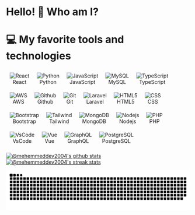 # Hello! 👋 Who am I? #

# 💻 My favorite tools and technologies
<div style="display: flex; align-items: flex-start; justify-content: flex-start; flex-wrap: wrap;">
  <div style="margin: 10px; text-align: center;">
    <img src="https://techstack-generator.vercel.app/react-icon.svg" alt="React" width="65" height="65" />
    <br>React
  </div>
  <div style="margin: 10px; text-align: center;">
    <img src="https://techstack-generator.vercel.app/python-icon.svg" alt="Python" width="65" height="65" />
    <br>Python
  </div>
  <div style="margin: 10px; text-align: center;">
    <img src="https://techstack-generator.vercel.app/js-icon.svg" alt="JavaScript" width="65" height="65" />
    <br>JavaScript
  </div>
  <div style="margin: 10px; text-align: center;">
    <img src="https://techstack-generator.vercel.app/mysql-icon.svg" alt="MySQL" width="65" height="65" />
    <br>MySQL
  </div>
  <div style="margin: 10px; text-align: center;">
    <img src="https://techstack-generator.vercel.app/ts-icon.svg" alt="TypeScript" width="65" height="65" />
    <br>TypeScript
  </div>
  <div style="margin: 10px; text-align: center;">
    <img src="https://techstack-generator.vercel.app/aws-icon.svg" alt="AWS" width="65" height="65" />
    <br>AWS
  </div>
  <div style="margin: 10px; text-align: center;">
    <img src="https://techstack-generator.vercel.app/github-icon.svg" alt="Github" width="65" height="65" />
    <br>Github
  </div>
  <div style="margin: 10px; text-align: center;">
    <img src="https://user-images.githubusercontent.com/25181517/192108372-f71d70ac-7ae6-4c0d-8395-51d8870c2ef0.png" width="48" height="48" alt="Git" />
    <br>Git
  </div>
  <div style="margin: 10px; text-align: center;">
    <img src="https://skillicons.dev/icons?i=laravel" width="48" height="48" alt="Laravel" />
    <br>Laravel
  </div>
  <div style="margin: 10px; text-align: center;">
    <img src="https://skillicons.dev/icons?i=html" width="48" height="48" alt="HTML5" />
    <br>HTML5
  </div>
  <div style="margin: 10px; text-align: center;">
    <img src="https://skillicons.dev/icons?i=css" width="48" height="48" alt="CSS" />
    <br>CSS
  </div>
  <div style="margin: 10px; text-align: center;">
    <img src="https://skillicons.dev/icons?i=bootstrap" width="48" height="48" alt="Bootstrap" />
    <br>Bootstrap
  </div>
  <div style="margin: 10px; text-align: center;">
    <img src="https://skillicons.dev/icons?i=tailwind" width="48" height="48" alt="Tailwind" />
    <br>Tailwind
  </div>
  <div style="margin: 10px; text-align: center;">
    <img src="https://skillicons.dev/icons?i=mongodb" width="48" height="48" alt="MongoDB" />
    <br>MongoDB
  </div>
  <div style="margin: 10px; text-align: center;">
    <img src="https://skillicons.dev/icons?i=nodejs" width="48" height="48" alt="Nodejs" />
    <br>Nodejs
  </div>
  <div style="margin: 10px; text-align: center;">
    <img src="https://skillicons.dev/icons?i=php" width="48" height="48" alt="PHP" />
    <br>PHP
  </div>
  <div style="margin: 10px; text-align: center;">
    <img src="https://skillicons.dev/icons?i=vscode" width="48" height="48" alt="VsCode" />
    <br>VsCode
  </div>
  <div style="margin: 10px; text-align: center;">
    <img src="https://skillicons.dev/icons?i=vue" width="48" height="48" alt="Vue" />
    <br>Vue
  </div>
  <div style="margin: 10px; text-align: center;">
    <img src="https://skillicons.dev/icons?i=graphql" width="48" height="48" alt="GraphQL" />
    <br>GraphQL
  </div>
  <div style="margin: 10px; text-align: center;">
    <img src="https://skillicons.dev/icons?i=postgres" width="48" height="48" alt="PostgreSQL" />
    <br>PostgreSQL
  </div>
</div>

<p>
<a href="https://github.com/mehemmeddev2004?tab=repositories">
  <img src="https://github-readme-stats-one-bice.vercel.app/api?username=mehemmeddev2004&theme=gotham&show_icons=true&count_private=true&hide_border=true&role=OWNER,ORGANIZATION_MEMBER,COLLABORATOR" width="48%" alt="@mehemmeddev2004's github stats"/>
</a>
<a href="https://github.com/mehemmeddev2004?tab=stars">
  <img src="https://github-readme-streak-stats.herokuapp.com?user=mehemmeddev2004&theme=gotham&hide_border=true&date_format=M%20j%5B%2C%20Y%5D" width="48%" alt="@mehemmeddev2004's streak stats"/>
</a>
</p>

<img src="https://github.com/Platane/snk/raw/output/github-contribution-grid-snake.svg" alt="contributions" style="max-width: 100%;">
